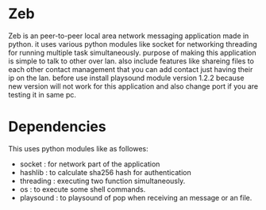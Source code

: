 # Zeb
Zeb is an peer-to-peer local area network messaging application made in python.
it uses various python modules like socket for networking threading for running multiple task simultaneously.
purpose of making this application is simple to talk to other over lan. also include features like shareing files to each other
contact management that you can add contact just having their ip on the lan. before use install playsound module version 1.2.2 because new version will not work
for this application and also change port if you are testing it in same pc.

# Dependencies
This uses python modules like as followes:
* socket : for network part of the application
* hashlib : to calculate sha256 hash for authentication
* threading : executing two function simultaneously.
* os : to execute some shell commands.
* playsound : to playsound of pop when receiving an message or an file.
